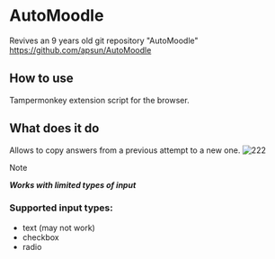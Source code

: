 # AutoMoodle
Revives an 9 years old git repository "AutoMoodle" 
https://github.com/apsun/AutoMoodle

## How to use
Tampermonkey extension script for the browser.

## What does it do
Allows to copy answers from a previous attempt to a new one. 
![222](https://github.com/njuh0/AutoMoodle/assets/14272492/f9aec4ce-1364-4644-99d1-87a68f020ec2)

> [!NOTE]
> ***Works with limited types of input***
> ### Supported input types:
> * text (may not work)
> * checkbox
> * radio
